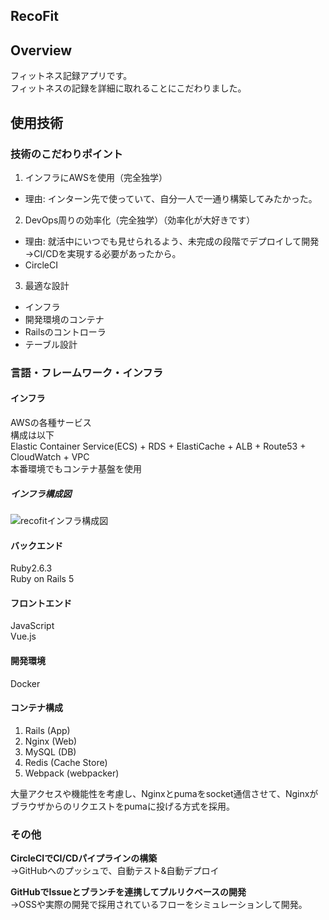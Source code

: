 ## RecoFit

## Overview  
フィットネス記録アプリです。  
フィットネスの記録を詳細に取れることにこだわりました。  
## 使用技術  
### 技術のこだわりポイント  
1. インフラにAWSを使用（完全独学）
- 理由: インターン先で使っていて、自分一人で一通り構築してみたかった。
2. DevOps周りの効率化（完全独学）（効率化が大好きです）
- 理由: 就活中にいつでも見せられるよう、未完成の段階でデプロイして開発→CI/CDを実現する必要があったから。
- CircleCI
3. 最適な設計
- インフラ
- 開発環境のコンテナ
- Railsのコントローラ
- テーブル設計
### 言語・フレームワーク・インフラ  
  
#### インフラ  
AWSの各種サービス  
構成は以下  
Elastic Container Service(ECS) + RDS + ElastiCache + ALB + Route53 + CloudWatch + VPC  
本番環境でもコンテナ基盤を使用

##### インフラ構成図  
  
![recofitインフラ構成図](https://user-images.githubusercontent.com/58697518/76403251-fb101b80-63c7-11ea-88ee-c3f80e581844.png)  

  
#### バックエンド  
Ruby2.6.3    
Ruby on Rails 5  
  
#### フロントエンド   
JavaScript  
Vue.js
#### 開発環境  
Docker

#### コンテナ構成
1. Rails (App)
2. Nginx (Web)
3. MySQL (DB)
4. Redis (Cache Store)
5. Webpack (webpacker)  
  
大量アクセスや機能性を考慮し、Nginxとpumaをsocket通信させて、Nginxがブラウザからのリクエストをpumaに投げる方式を採用。

### その他  
**CircleCIでCI/CDパイプラインの構築**  
→GitHubへのプッシュで、自動テスト&自動デプロイ
  
**GitHubでIssueとブランチを連携してプルリクベースの開発**  
→OSSや実際の開発で採用されているフローをシミュレーションして開発。
